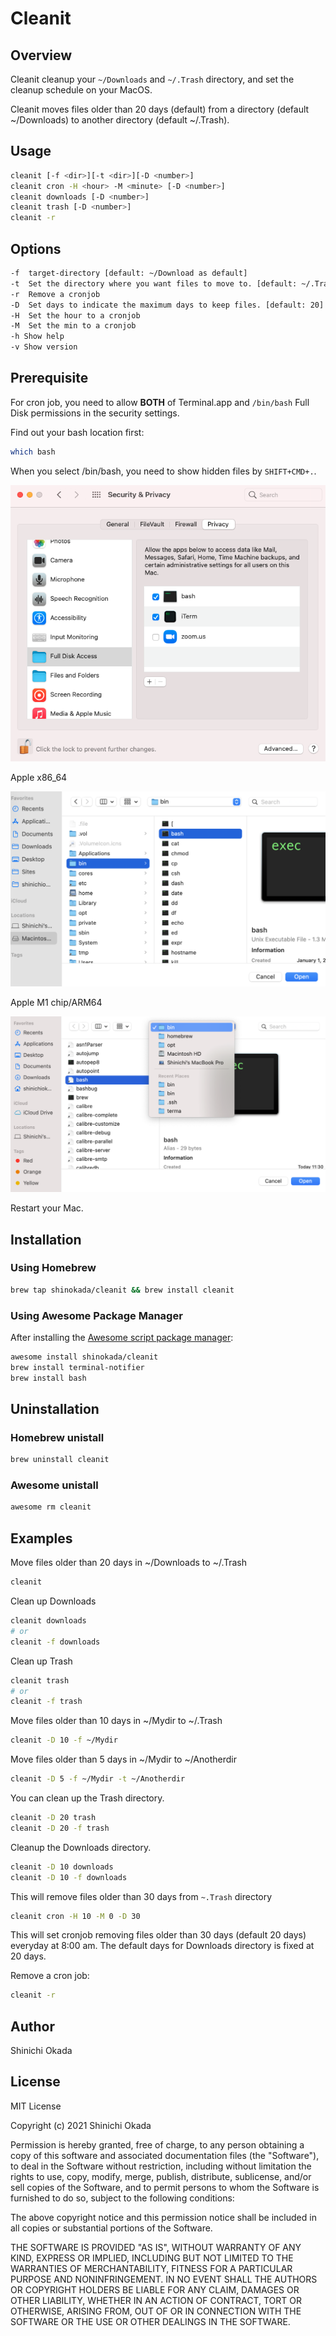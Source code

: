 # Cleanit

## Overview

Cleanit cleanup your `~/Downloads` and `~/.Trash` directory, and set the cleanup schedule on your MacOS.

Cleanit moves files older than 20 days (default) from a directory (default ~/Downloads) to another directory (default ~/.Trash).

## Usage

```sh
cleanit [-f <dir>][-t <dir>][-D <number>]
cleanit cron -H <hour> -M <minute> [-D <number>]
cleanit downloads [-D <number>]
cleanit trash [-D <number>]
cleanit -r
```

## Options

```sh
-f  target-directory [default: ~/Download as default]
-t  Set the directory where you want files to move to. [default: ~/.Trash]
-r  Remove a cronjob
-D  Set days to indicate the maximum days to keep files. [default: 20]
-H  Set the hour to a cronjob
-M  Set the min to a cronjob
-h Show help
-v Show version
```

## Prerequisite

For cron job, you need to allow **BOTH** of Terminal.app and `/bin/bash` Full Disk permissions in the security settings.

Find out your bash location first:

```sh
which bash
```

When you select /bin/bash, you need to show hidden files by `SHIFT+CMD+.`.

![security](https://raw.githubusercontent.com/shinokada/cleanit/main/images/bash-full-disk-access.png)

Apple x86_64

![bin/bash](https://raw.githubusercontent.com/shinokada/cleanit/main/images/bin-bash.png)

Apple M1 chip/ARM64

![bin/bash](https://raw.githubusercontent.com/shinokada/cleanit/main/images/homebrew-bash.png)

Restart your Mac.

## Installation

### Using Homebrew

```sh
brew tap shinokada/cleanit && brew install cleanit
```

### Using Awesome Package Manager

After installing the [Awesome script package manager](https://github.com/shinokada/awesome):

```sh
awesome install shinokada/cleanit
brew install terminal-notifier
brew install bash
```

## Uninstallation

### Homebrew unistall

```sh
brew uninstall cleanit
```

### Awesome unistall

```sh
awesome rm cleanit
```

## Examples

Move files older than 20 days in ~/Downloads to ~/.Trash

```sh
cleanit
```

Clean up Downloads

```sh
cleanit downloads
# or
cleanit -f downloads
```

Clean up Trash

```sh
cleanit trash
# or
cleanit -f trash
```

Move files older than 10 days in ~/Mydir to ~/.Trash

```sh
cleanit -D 10 -f ~/Mydir
```

Move files older than 5 days in ~/Mydir to ~/Anotherdir

```sh
cleanit -D 5 -f ~/Mydir -t ~/Anotherdir
```

You can clean up the Trash directory.

```sh
cleanit -D 20 trash
cleanit -D 20 -f trash
```

Cleanup the Downloads directory.

```sh
cleanit -D 10 downloads
cleanit -D 10 -f downloads
```

This will remove files older than 30 days from `~.Trash` directory

```sh
cleanit cron -H 10 -M 0 -D 30
```

This will set cronjob removing files older than 30 days (default 20 days) everyday at 8:00 am. The default days for Downloads directory is fixed at 20 days.

Remove a cron job:

```sh
cleanit -r
```

## Author

Shinichi Okada

## License

MIT License

Copyright (c) 2021 Shinichi Okada

Permission is hereby granted, free of charge, to any person obtaining a copy
of this software and associated documentation files (the "Software"), to deal
in the Software without restriction, including without limitation the rights
to use, copy, modify, merge, publish, distribute, sublicense, and/or sell
copies of the Software, and to permit persons to whom the Software is
furnished to do so, subject to the following conditions:

The above copyright notice and this permission notice shall be included in all
copies or substantial portions of the Software.

THE SOFTWARE IS PROVIDED "AS IS", WITHOUT WARRANTY OF ANY KIND, EXPRESS OR
IMPLIED, INCLUDING BUT NOT LIMITED TO THE WARRANTIES OF MERCHANTABILITY,
FITNESS FOR A PARTICULAR PURPOSE AND NONINFRINGEMENT. IN NO EVENT SHALL THE
AUTHORS OR COPYRIGHT HOLDERS BE LIABLE FOR ANY CLAIM, DAMAGES OR OTHER
LIABILITY, WHETHER IN AN ACTION OF CONTRACT, TORT OR OTHERWISE, ARISING FROM,
OUT OF OR IN CONNECTION WITH THE SOFTWARE OR THE USE OR OTHER DEALINGS IN THE
SOFTWARE.
